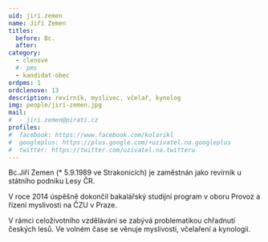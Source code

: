 ```yaml
---
uid: jiri.zemen
name: Jiří Zemen
titles:
  before: Bc.
  after:
category:
  - clenove
  #- pms
  - kandidat-obec
ordpms: 1
ordclenove: 13
description: revírník, myslivec, včelař, kynolog
img: people/jiri-zemen.jpg 
mail:
#  - jiri.zemen@pirati.cz
profiles:
#  facebook: https://www.facebook.com/kolarikl
#  googleplus: https://plus.google.com/+uzivatel.na.googleplus
#  twitter: https://twitter.com/uzivatel.na.twitteru
---
```


Bc.Jiří Zemen (* 5.9.1989 ve Strakonicích) je zaměstnán jako revírník u státního podniku Lesy ČR.

V roce 2014 úspěšně dokončil bakalářský studijní program v oboru Provoz a řízení myslivosti na ČZU v Praze.

V rámci celoživotního vzdělávání se zabývá problematikou chřadnutí českých lesů. Ve volném čase se věnuje myslivosti, včelaření a kynologii.
